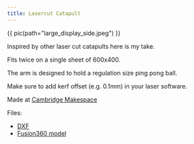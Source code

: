 ```yaml
---
title: Lasercut Catapult
---
```


{{ pic(path="large_display_side.jpeg") }}

Inspired by other laser cut catapults here is my take.

Fits twice on a single sheet of 600x400.

The arm is designed to hold a regulation size ping pong ball.

Make sure to add kerf offset (e.g. 0.1mm) in your laser software.

Made at [Cambridge Makespace](https://web.makespace.org/)


Files:

- [DXF](catapult_v2_nested_A4_and_200x300.dxf)
- [Fusion360 model](lasercut_catapult_v12.f3d)
